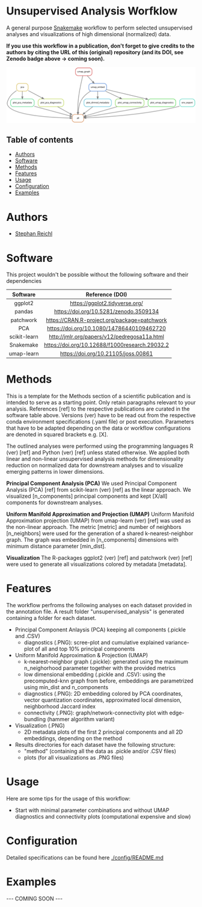 # Unsupervised Analysis Worfklow
A general purpose [Snakemake](https://snakemake.readthedocs.io/en/stable/) workflow to perform selected unsupervised analyses and visualizations of high dimensional (normalized) data.

**If you use this workflow in a publication, don't forget to give credits to the authors by citing the URL of this (original) repository (and its DOI, see Zenodo badge above -> coming soon).**

![Workflow Rulegraph](./workflow/dags/rulegraph.svg)

Table of contents
----------------
  * [Authors](#authors)
  * [Software](#software)
  * [Methods](#methods)
  * [Features](#features)
  * [Usage](#usage)
  * [Configuration](#configuration)
  * [Examples](#examples)

# Authors
- [Stephan Reichl](https://github.com/sreichl)

# Software
This project wouldn't be possible without the following software and their dependencies

| Software       | Reference (DOI)                                   |
| :------------: | :-----------------------------------------------: |
| ggplot2        | https://ggplot2.tidyverse.org/                    |
| pandas         | https://doi.org/10.5281/zenodo.3509134            |
| patchwork      | https://CRAN.R-project.org/package=patchwork      |
| PCA            | https://doi.org/10.1080/14786440109462720         |
| scikit-learn   | http://jmlr.org/papers/v12/pedregosa11a.html      |
| Snakemake      | https://doi.org/10.12688/f1000research.29032.2    |
| umap-learn     | https://doi.org/10.21105/joss.00861               |



# Methods
This is a template for the Methods section of a scientific publication and is intended to serve as a starting point. Only retain paragraphs relevant to your analysis. References [ref] to the respective publications are curated in the software table above. Versions (ver) have to be read out from the respective conda environment specifications (.yaml file) or post execution. Parameters that have to be adapted depending on the data or workflow configurations are denoted in squared brackets e.g. [X].

The outlined analyses were performed using the programming languages R (ver) [ref] and Python (ver) [ref] unless stated otherwise. We applied both linear and non-linear unsupervised analysis methods for dimensionality reduction on normalized data for downstream analyses and to visualize emerging patterns in lower dimensions.

**Principal Component Analysis (PCA)**
We used Principal Component Analysis (PCA) [ref] from scikit-learn (ver) [ref] as the linear approach. We visualized [n_components] principal components and kept [X/all] components for downstream analyses.

**Uniform Manifold Approximation and Projection (UMAP)**
Uniform Manifold Approximation projection (UMAP) from umap-learn (ver) [ref] was used as the non-linear approach. The metric [metric] and number of neighbors [n_neighbors] were used for the generation of a shared k-nearest-neighbor graph. The graph was embedded in [n_components] dimensions with minimum distance parameter [min_dist].

**Visualization**
The R-packages ggplot2 (ver) [ref] and patchwork (ver) [ref] were used to generate all visualizations colored by metadata [metadata].

# Features
The workflow perfroms the following analyses on each dataset provided in the annotation file. A result folder "unsupervised_analysis" is generated containing a folder for each dataset.
- Principal Component Anlaysis (PCA) keeping all components (.pickle and .CSV)
  - diagnostics (.PNG): scree-plot and cumulative explained variance-plot of all and top 10% principal components
- Uniform Manifold Approximation & Projection (UMAP)
  - k-nearest-neighbor graph (.pickle): generated using the maximum n_neighorhood parameter together with the provided metrics
  - low dimensional embedding (.pickle and .CSV): using the precomputed-knn graph from before, embeddings are parametrized using min_dist and n_components
  - diagnostics (.PNG): 2D embedding colored by PCA coordinates, vector quantization coordinates, approximated local dimension, neighborhood Jaccard index
  - connectivity (.PNG): graph/network-connectivity plot with edge-bundling (hammer algorithm variant)
- Visualization (.PNG)
  -  2D metadata plots of the first 2 principal components and all 2D embeddings, depending on the method
- Results directories for each dataset have the following structure:
  -  "method" (containing all the data as .pickle and/or .CSV files)
    -  plots (for all visualizations as .PNG files)


# Usage
Here are some tips for the usage of this workflow:
- Start with minimal parameter combinations and without UMAP diagnostics and connectivity plots (computational expensive and slow)

# Configuration
Detailed specifications can be found here [./config/README.md](./config/README.md)

# Examples
--- COMING SOON ---
